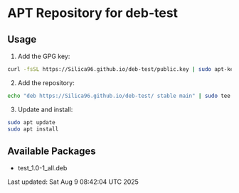 # APT Repository for deb-test

## Usage

1. Add the GPG key:
```bash
curl -fsSL https://Silica96.github.io/deb-test/public.key | sudo apt-key add -
```

2. Add the repository:
```bash
echo "deb https://Silica96.github.io/deb-test/ stable main" | sudo tee /etc/apt/sources.list.d/deb-test.list
```

3. Update and install:
```bash
sudo apt update
sudo apt install 
```

## Available Packages

- test_1.0-1_all.deb

Last updated: Sat Aug  9 08:42:04 UTC 2025
